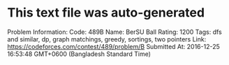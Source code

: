 # This text file was auto-generated

Problem Information:
Code: 489B
Name: BerSU Ball
Rating: 1200
Tags: dfs and similar, dp, graph matchings, greedy, sortings, two pointers
Link: https://codeforces.com/contest/489/problem/B
Submitted At: 2016-12-25 16:53:48 GMT+0600 (Bangladesh Standard Time)